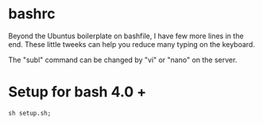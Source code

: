 bashrc
======

Beyond the Ubuntus boilerplate on bashfile, I have few more lines in the end. These little tweeks can help you reduce many typing on the keyboard.

The "subl" command can be changed by "vi" or "nano" on the server.



# Setup for bash 4.0 +

	sh setup.sh;